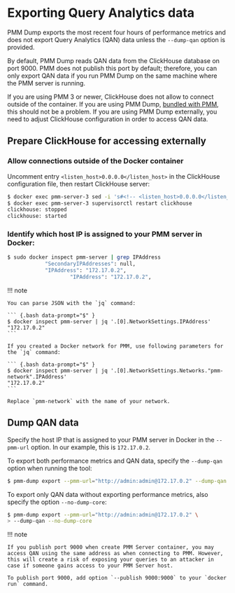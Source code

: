 # Exporting Query Analytics data

PMM Dump exports the most recent four hours of performance metrics and does not export Query Analytics (QAN) data unless the `--dump-qan` option is provided.

By default, PMM Dump reads QAN data from the ClickHouse database on port 9000. PMM does not publish this port by default; therefore, you can only export QAN data if you run PMM Dump on the same machine where the PMM server is running.

If you are using PMM 3 or newer, ClickHouse does not allow to connect outside of the container. If you are using PMM Dump, [bundled with PMM](https://docs.percona.com/percona-monitoring-and-management/3/troubleshoot/pmm_dump.html), this should not be a problem. If you are using PMM Dump externally, you need to adjust ClickHouse configuration in order to access QAN data.

## Prepare ClickHouse for accessing externally

### Allow connections outside of the Docker container

Uncomment entry `<listen_host>0.0.0.0</listen_host>` in the ClickHouse configuration file, then restart ClickHouse server:

``` {.bash data-prompt="$" }
$ docker exec pmm-server-3 sed -i 's#<!-- <listen_host>0.0.0.0</listen_host> -->#<listen_host>0.0.0.0</listen_host>#g' /etc/clickhouse-server/config.xml
$ docker exec pmm-server-3 supervisorctl restart clickhouse
clickhouse: stopped
clickhouse: started

```

### Identify which host IP is assigned to your PMM server in Docker:

``` {.bash data-prompt="$" }
$ sudo docker inspect pmm-server | grep IPAddress
            "SecondaryIPAddresses": null,
            "IPAddress": "172.17.0.2",
                    "IPAddress": "172.17.0.2",
```

!!! note

    You can parse JSON with the `jq` command:

    ``` {.bash data-prompt="$" }
    $ docker inspect pmm-server | jq '.[0].NetworkSettings.IPAddress'
    "172.17.0.2"
    ```

    If you created a Docker network for PMM, use following parameters for the `jq` command:

    ``` {.bash data-prompt="$" }
    $ docker inspect pmm-server | jq '.[0].NetworkSettings.Networks."pmm-network".IPAddress'
    "172.17.0.2"
    ```

    Replace `pmm-network` with the name of your network.

## Dump QAN data

Specify the host IP that is assigned to your PMM server in Docker in the `--pmm-url` option. In our example, this is `172.17.0.2`.

To export both performance metrics and QAN data, specify the `--dump-qan` option when running the tool:

``` {.bash data-prompt="$" }
$ pmm-dump export --pmm-url="http://admin:admin@172.17.0.2" --dump-qan
```

To export only QAN data without exporting performance metrics, also specify the option `--no-dump-core`:

``` {.bash data-prompt="$" }
$ pmm-dump export --pmm-url="http://admin:admin@172.17.0.2" \
> --dump-qan --no-dump-core
```

!!! note

    If you publish port 9000 when create PMM Server container, you may access QAN using the same address as when connecting to PMM. However, this will create a risk of exposing your queries to an attacker in case if someone gains access to your PMM Server host.

    To publish port 9000, add option `--publish 9000:9000` to your `docker run` command.
